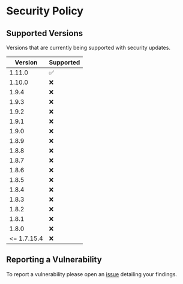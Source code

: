 # Security Policy

## Supported Versions
Versions that are currently being supported with security updates.

| Version     | Supported          |
| ----------- | ------------------ |
| 1.11.0      | :white_check_mark: |
| 1.10.0      | :x:                |
| 1.9.4       | :x:                |
| 1.9.3       | :x:                |
| 1.9.2       | :x:                |
| 1.9.1       | :x:                |
| 1.9.0       | :x:                |
| 1.8.9       | :x:                |
| 1.8.8       | :x:                |
| 1.8.7       | :x:                |
| 1.8.6       | :x:                |
| 1.8.5       | :x:                |
| 1.8.4       | :x:                |
| 1.8.3       | :x:                |
| 1.8.2       | :x:                |
| 1.8.1       | :x:                |
| 1.8.0       | :x:                |
| <= 1.7.15.4 | :x:                |

## Reporting a Vulnerability

To report a vulnerability please open an [issue](https://github.com/XjSv/Cooked/issues) detailing your findings.
